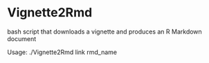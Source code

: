 # Vignette2Rmd
bash script that downloads a vignette and produces an R Markdown document

Usage: ./Vignette2Rmd link rmd_name
